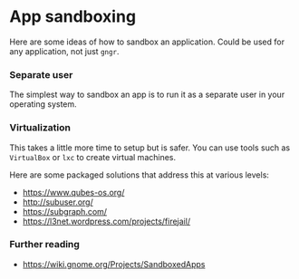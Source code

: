 # App sandboxing

Here are some ideas of how to sandbox an application. Could be used for any application, not just `gngr`.

### Separate user
The simplest way to sandbox an app is to run it as a separate user in your operating system.

### Virtualization
This takes a little more time to setup but is safer. You can use tools such as `VirtualBox` or `lxc` to create virtual machines.

Here are some packaged solutions that address this at various levels:
* https://www.qubes-os.org/
* http://subuser.org/
* https://subgraph.com/
* https://l3net.wordpress.com/projects/firejail/

### Further reading
* https://wiki.gnome.org/Projects/SandboxedApps